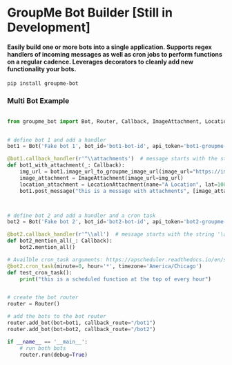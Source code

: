# GroupMe Bot Builder [Still in Development]

#### Easily build one or more bots into a single application. Supports regex handlers of incoming messages as well as cron jobs to perform functions on a regular cadence. Leverages decorators to cleanly add new functionality your bots.


```
pip install groupme-bot
```

### Multi Bot Example

```python

from groupme_bot import Bot, Router, Callback, ImageAttachment, LocationAttachment


# define bot 1 and add a handler
bot1 = Bot('Fake bot 1', bot_id='bot1-bot-id', api_token='bot1-groupme-api-token', group_id='bot1-group-id')

@bot1.callback_handler(r'^\\attachments')  # message starts with the string '\attachments'
def bot1_with_attachment(_: Callback):
    img_url = bot1.image_url_to_groupme_image_url(image_url="https://images.indianexpress.com/2020/12/Doodle.jpg")
    image_attachment = ImageAttachment(image_url=img_url)
    location_attachment = LocationAttachment(name="A Location", lat=100.000, lng=46.000)
    bot1.post_message("this is a message with attachments", [image_attachment, location_attachment])



# define bot 2 and add a handler and a cron task
bot2 = Bot('Fake bot 2', bot_id='bot2-bot-id', api_token='bot2-groupme-api-token', group_id='bot2-group-id')

@bot2.callback_handler(r'^\\all')  # message starts with the string '\all'
def bot2_mention_all(_: Callback):
    bot2.mention_all()

# Availble cron_task arguments: https://apscheduler.readthedocs.io/en/stable/modules/triggers/cron.html
@bot2.cron_task(minute=0, hour='*', timezone='America/Chicago')
def test_cron_task():
    print("this is a scheduled function at the top of every hour")


# create the bot router
router = Router()

# add the bots to the bot router
router.add_bot(bot=bot1, callback_route="/bot1")
router.add_bot(bot=bot2, callback_route="/bot2")

if __name__ == '__main__':
    # run both bots
    router.run(debug=True)
    
```
